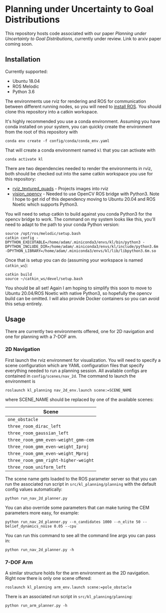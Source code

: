 # Planning under Uncertainty to Goal Distributions

This repository hosts code associated with our paper _Planning under Uncertainty to Goal Distributions_, currently under review. Link to arxiv paper coming soon.

## Installation
Currently supported:
  - Ubuntu 18.04
  - ROS Melodic
  - Python 3.6

The environments use rviz for rendering and ROS for communication between different running nodes, so you will need to [install ROS](http://wiki.ros.org/melodic/Installation/Ubuntu). You should clone this repository into a catkin workspace.

It's highly recommended you use a conda environment. Assuming you have conda installed on your system, you can quickly create the environment from the root of this repository with

    conda env create -f config/conda/conda_env.yaml
    
That will create a conda environment named `kl` that you can activate with

    conda activate kl
    
There are two dependencies needed to render the environments in rviz, both should be checked out into the same catkin workspace you use for this repository:
  - [rviz_textured_quads](https://github.com/lucasw/rviz_textured_quads) - Projects images into rviz
  - [vision_opencv](https://github.com/ros-perception/vision_opencv) - Needed to use OpenCV ROS bridge with Python3. Note I hope to get rid of this dependency moving to Ubuntu 20.04 and ROS Noetic which supports Python3.
  
You will need to setup catkin to build against you conda Python3 for the opencv bridge to work. The command on my system looks like this, you'll need to adapt to the path to your conda Python version:
    
    source /opt/ros/melodic/setup.bash
    catkin config -DPYTHON_EXECUTABLE=/home/adam/.miniconda3/envs/kl/bin/python3 -DPYTHON_INCLUDE_DIR=/home/adam/.miniconda3/envs/kl/include/python3.6m -DPYTHON_LIBRARY=/home/adam/.miniconda3/envs/kl/lib/libpython3.6m.so

Once that is setup you can do (assuming your workspace is named `catkin_ws`):

    catkin build
    source ~/catkin_ws/devel/setup.bash
    
You should be all set! Again I am hoping to simplify this soon to move to Ubuntu 20.04/ROS Noetic with native Python3, so hopefully the opencv build can be omitted. I will also provide Docker containers so you can avoid this setup entirely.

## Usage
There are currently two environments offered, one for 2D navigation and one for planning with a 7-DOF arm.
### 2D Navigation
First launch the rviz environment for visualization. You will need to specify a scene configuration which are YAML configuration files that specify everything needed to run a planning session. All available configs are contained in `config/scenes/nav_2d`. The command to launch the environment is

    roslaunch kl_planning nav_2d_env.launch scene:=SCENE_NAME
    
where SCENE_NAME should be replaced by one of the available scenes:

| Scene                                |
|--------------------------------------|
| `one_obstacle`                       |
| `three_room_dirac_left`              |
| `three_room_gaussian_left`           |
| `three_room_gmm_even-weight_gmm-cem` |
| `three_room_gmm_even-weight_Iproj`   |
| `three_room_gmm_even-weight_Mproj`   |
| `three_room_gmm_right-higher-weight` |
| `three_room_uniform_left`            |

The scene name gets loaded to the ROS parameter server so that you can run the associated run script in `src/kl_planning/planning` with the default config values automatically:

    python run_nav_2d_planner.py
    
You can also override some parameters that can make tuning the CEM parameters more easy, for example:

    python run_nav_2d_planner.py --n_candidates 1000 --n_elite 50 --belief_dynamics_noise 0.05 --cpu
    
You can run this command to see all the command line args you can pass in:

    python run_nav_2d_planner.py -h
    
### 7-DOF Arm
A similar structure holds for the arm environment as the 2D navigation. Right now there is only one scene offered:

    roslaunch kl_planning arm_env.launch scene:=pole_obstacle
    
There is an associated run script in `src/kl_planning/planning`:

    python run_arm_planner.py -h
